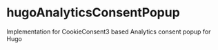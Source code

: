 # hugoAnalyticsConsentPopup
Implementation for CookieConsent3 based Analytics consent popup for Hugo
